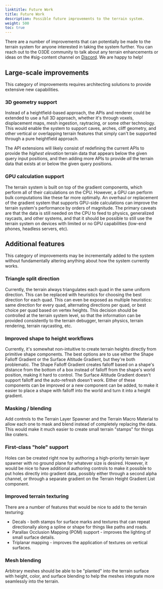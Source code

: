 ```yaml
---
linktitle: Future Work
title: Future Work
description: Possible future improvements to the terrain system.
weight: 500
toc: true
---
```


There are a number of improvements that can potentially be made to the terrain system for anyone interested in taking the system further. You can reach out to the O3DE community to talk about any terrain enhancements or ideas on the #sig-content channel on [Discord](https://discord.com/invite/o3de). We are happy to help!

## Large-scale improvements

This category of improvements requires architecting solutions to provide extensive new capabilities.

### 3D geometry support

Instead of a heightfield-based approach, the APIs and renderer could be extended to use a full 3D approach, whether it's through voxels, displacement maps, mesh ingestion, raytracing, or some other technology. This would enable the system to support caves, arches, cliff geometry, and other vertical or overlapping terrain features that simply can't be supported through a pure heightfield approach.

The API extensions will likely consist of redefining the current APIs to provide the _highest elevation_ terrain data that appears below the given query input positions, and then adding more APIs to provide _all_ the terrain data that exists at or below the given query positions.

### GPU calculation support

The terrain system is built on top of the gradient components, which perform all of their calculations on the CPU. However, a GPU can perform bulk computations like these far more optimally. An overhaul or replacement of the gradient system that supports GPU-side calculations can improve the terrain system's performance by orders of magnitude. The primary caveats are that the data is still needed on the CPU to feed to physics, generalized raycasts, and other systems, and that it should be possible to still use the terrain system on devices with limited or no GPU capabilities (low-end phones, headless servers, etc).

## Additional features

This category of improvements may be incrementally added to the system without fundamentally altering anything about how the system currently works.

### Triangle split direction

Currently, the terrain always triangulates each quad in the same uniform direction. This can be replaced with heuristics for choosing the best direction for each quad. This can even be exposed as multiple heuristics: same direction for every quad, alternating directions per quad, or best choice per quad based on vertex heights. This decision should be controlled at the terrain system level, so that the information can be provided consistently to the terrain debugger, terrain physics, terrain rendering, terrain raycasting, etc.

### Improved shape to height workflows

Currently, it's somewhat non-intuitive to create terrain heights directly from primitive shape components. The best options are to use either the Shape Falloff Gradient or the Surface Altitude Gradient, but they're both problematic. The Shape Falloff Gradient creates falloff based on a shape's distance from the bottom of a box instead of falloff from the shape's world position, making it hard to control. The Surface Altitude Gradient doesn't support falloff and the auto-refresh doesn't work. Either of these components can be improved or a new component can be added, to make it easier to place a shape with falloff into the world and turn it into a height gradient.

### Masking / blending

Add controls to the Terrain Layer Spawner and the Terrain Macro Material to allow each one to mask and blend instead of completely replacing the data. This would make it much easier to create small terrain "stamps" for things like craters.

### First-class "hole" support

Holes can be created right now by authoring a high-priority terrain layer spawner with no ground plane for whatever size is desired. However, it would be nice to have additional authoring controls to make it possible to put holes directly into gradient data, possibly either through a second alpha channel, or through a separate gradient on the Terrain Height Gradient List component.

### Improved terrain texturing

There are a number of features that would be nice to add to the terrain texturing:

* Decals - both stamps for surface marks and textures that can repeat directionally along a spline or shape for things like paths and roads.
* Parallax Occlusion Mapping (POM) support - improves the lighting of small surface details.
* Triplanar mapping - improves the application of textures on vertical surfaces.

### Mesh blending

Arbitrary meshes should be able to be "planted" into the terrain surface with height, color, and surface blending to help the meshes integrate more seamlessly into the terrain.
